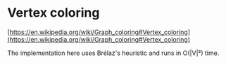 # Vertex coloring

[https://en.wikipedia.org/wiki/Graph_coloring#Vertex_coloring](https://en.wikipedia.org/wiki/Graph_coloring#Vertex_coloring)

The implementation here uses Brélaz's heuristic and runs in O(|V|²) time.
